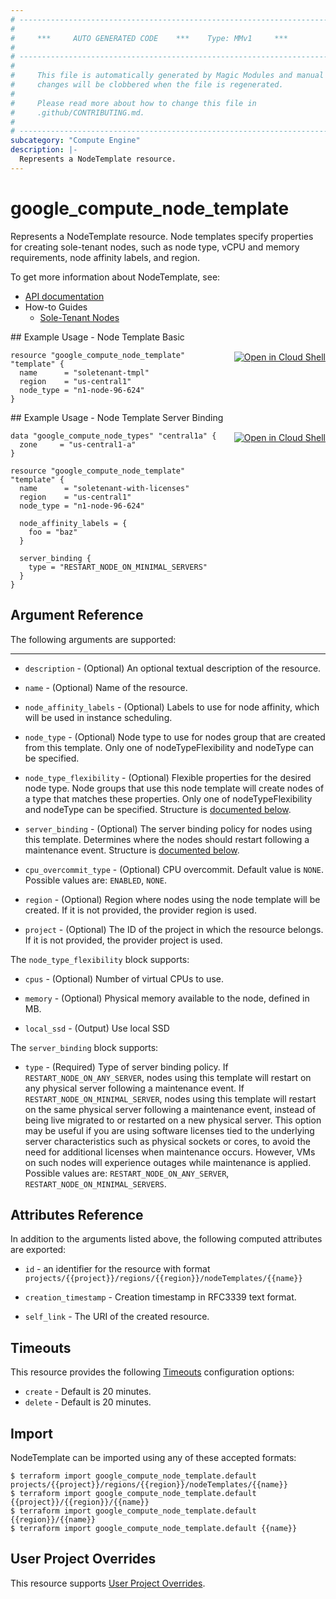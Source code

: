 ```yaml
---
# ----------------------------------------------------------------------------
#
#     ***     AUTO GENERATED CODE    ***    Type: MMv1     ***
#
# ----------------------------------------------------------------------------
#
#     This file is automatically generated by Magic Modules and manual
#     changes will be clobbered when the file is regenerated.
#
#     Please read more about how to change this file in
#     .github/CONTRIBUTING.md.
#
# ----------------------------------------------------------------------------
subcategory: "Compute Engine"
description: |-
  Represents a NodeTemplate resource.
---
```


# google\_compute\_node\_template

Represents a NodeTemplate resource. Node templates specify properties
for creating sole-tenant nodes, such as node type, vCPU and memory
requirements, node affinity labels, and region.


To get more information about NodeTemplate, see:

* [API documentation](https://cloud.google.com/compute/docs/reference/rest/v1/nodeTemplates)
* How-to Guides
    * [Sole-Tenant Nodes](https://cloud.google.com/compute/docs/nodes/)

<div class = "oics-button" style="float: right; margin: 0 0 -15px">
  <a href="https://console.cloud.google.com/cloudshell/open?cloudshell_git_repo=https%3A%2F%2Fgithub.com%2Fterraform-google-modules%2Fdocs-examples.git&cloudshell_working_dir=node_template_basic&cloudshell_image=gcr.io%2Fcloudshell-images%2Fcloudshell%3Alatest&open_in_editor=main.tf&cloudshell_print=.%2Fmotd&cloudshell_tutorial=.%2Ftutorial.md" target="_blank">
    <img alt="Open in Cloud Shell" src="//gstatic.com/cloudssh/images/open-btn.svg" style="max-height: 44px; margin: 32px auto; max-width: 100%;">
  </a>
</div>
## Example Usage - Node Template Basic


```hcl
resource "google_compute_node_template" "template" {
  name      = "soletenant-tmpl"
  region    = "us-central1"
  node_type = "n1-node-96-624"
}
```
<div class = "oics-button" style="float: right; margin: 0 0 -15px">
  <a href="https://console.cloud.google.com/cloudshell/open?cloudshell_git_repo=https%3A%2F%2Fgithub.com%2Fterraform-google-modules%2Fdocs-examples.git&cloudshell_working_dir=node_template_server_binding&cloudshell_image=gcr.io%2Fcloudshell-images%2Fcloudshell%3Alatest&open_in_editor=main.tf&cloudshell_print=.%2Fmotd&cloudshell_tutorial=.%2Ftutorial.md" target="_blank">
    <img alt="Open in Cloud Shell" src="//gstatic.com/cloudssh/images/open-btn.svg" style="max-height: 44px; margin: 32px auto; max-width: 100%;">
  </a>
</div>
## Example Usage - Node Template Server Binding


```hcl
data "google_compute_node_types" "central1a" {
  zone     = "us-central1-a"
}

resource "google_compute_node_template" "template" {
  name      = "soletenant-with-licenses"
  region    = "us-central1"
  node_type = "n1-node-96-624"

  node_affinity_labels = {
    foo = "baz"
  }

  server_binding {
    type = "RESTART_NODE_ON_MINIMAL_SERVERS"
  }
}
```

## Argument Reference

The following arguments are supported:



- - -


* `description` -
  (Optional)
  An optional textual description of the resource.

* `name` -
  (Optional)
  Name of the resource.

* `node_affinity_labels` -
  (Optional)
  Labels to use for node affinity, which will be used in
  instance scheduling.

* `node_type` -
  (Optional)
  Node type to use for nodes group that are created from this template.
  Only one of nodeTypeFlexibility and nodeType can be specified.

* `node_type_flexibility` -
  (Optional)
  Flexible properties for the desired node type. Node groups that
  use this node template will create nodes of a type that matches
  these properties. Only one of nodeTypeFlexibility and nodeType can
  be specified.
  Structure is [documented below](#nested_node_type_flexibility).

* `server_binding` -
  (Optional)
  The server binding policy for nodes using this template. Determines
  where the nodes should restart following a maintenance event.
  Structure is [documented below](#nested_server_binding).

* `cpu_overcommit_type` -
  (Optional)
  CPU overcommit.
  Default value is `NONE`.
  Possible values are: `ENABLED`, `NONE`.

* `region` -
  (Optional)
  Region where nodes using the node template will be created.
  If it is not provided, the provider region is used.

* `project` - (Optional) The ID of the project in which the resource belongs.
    If it is not provided, the provider project is used.


<a name="nested_node_type_flexibility"></a>The `node_type_flexibility` block supports:

* `cpus` -
  (Optional)
  Number of virtual CPUs to use.

* `memory` -
  (Optional)
  Physical memory available to the node, defined in MB.

* `local_ssd` -
  (Output)
  Use local SSD

<a name="nested_server_binding"></a>The `server_binding` block supports:

* `type` -
  (Required)
  Type of server binding policy. If `RESTART_NODE_ON_ANY_SERVER`,
  nodes using this template will restart on any physical server
  following a maintenance event.
  If `RESTART_NODE_ON_MINIMAL_SERVER`, nodes using this template
  will restart on the same physical server following a maintenance
  event, instead of being live migrated to or restarted on a new
  physical server. This option may be useful if you are using
  software licenses tied to the underlying server characteristics
  such as physical sockets or cores, to avoid the need for
  additional licenses when maintenance occurs. However, VMs on such
  nodes will experience outages while maintenance is applied.
  Possible values are: `RESTART_NODE_ON_ANY_SERVER`, `RESTART_NODE_ON_MINIMAL_SERVERS`.

## Attributes Reference

In addition to the arguments listed above, the following computed attributes are exported:

* `id` - an identifier for the resource with format `projects/{{project}}/regions/{{region}}/nodeTemplates/{{name}}`

* `creation_timestamp` -
  Creation timestamp in RFC3339 text format.
* `self_link` - The URI of the created resource.


## Timeouts

This resource provides the following
[Timeouts](https://developer.hashicorp.com/terraform/plugin/sdkv2/resources/retries-and-customizable-timeouts) configuration options:

- `create` - Default is 20 minutes.
- `delete` - Default is 20 minutes.

## Import


NodeTemplate can be imported using any of these accepted formats:

```
$ terraform import google_compute_node_template.default projects/{{project}}/regions/{{region}}/nodeTemplates/{{name}}
$ terraform import google_compute_node_template.default {{project}}/{{region}}/{{name}}
$ terraform import google_compute_node_template.default {{region}}/{{name}}
$ terraform import google_compute_node_template.default {{name}}
```

## User Project Overrides

This resource supports [User Project Overrides](https://registry.terraform.io/providers/hashicorp/google/latest/docs/guides/provider_reference#user_project_override).
